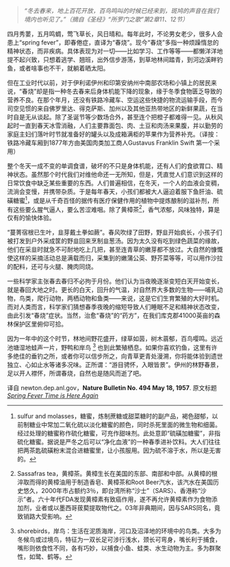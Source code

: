 > *“冬去春来，地上百花开放，百鸟鸣叫的时候已经来到，斑鸠的声音在我们境内也听见了。”（摘自《圣经》“所罗门之歌”第2章11、12节）*

四月秀葽，五月鸣蜩，莺飞草长，风日晴和。每年此时，不论男女老少，很多人会患上“spring fever”，即春倦症，直译为“春烧”。现今“春烧”多指一种烦躁惰怠的精神状态，而非疾病。具体表现为对一切——比如学习、工作等等——都懒洋洋地提不起兴致，只想着逃学、翘班，出外信步游荡，到草地林间踏青，到河边溪畔钓鱼，或者啥事也不干，就躺着晒太阳。

但在工业时代以前，对于伊利诺伊州和印第安纳州中南部农场和小镇上的居民来说，“春烧”却是指一种冬去春来后身体机能下降的现象，缘于冬季食物匮乏导致的营养不良。在那个年月，还没有铁路冷藏车、空运这些快捷的物流运输手段，而今司空见惯的来自佛罗里达、得克萨斯、加州以及其他亚热带地区的新鲜果蔬，在当时自是无从谈起。除了圣诞节等少数场合外，甚至连个把橙子都难得一见。从秋风起时一直到春天冰雪消融，人们主要靠面包、肉、土豆和肉汤来果腹，并以勤劳的家庭主妇们落叶时节就准备好的罐头以及成箱满柜的苹果作为营养补充。（译按：铁路冷藏车厢到1877年方由美国肉类加工商人Gustavus Franklin Swift 第一个采用）

整个冬天一成不变的单调食谱，破坏的不只是身体机能，还有人们的食欲胃口、精神状态。虽然那个时代我们对维他命还一无所知，但是，凭直觉人们意识到这样的日常饮食中缺乏某些重要的东西。人们普遍相信，在冬天，一个人的血液会变稠，流淌会变慢，并携带杂质。于是每年春天，小孩们都被大人逼迫着服下鱼肝油、硫磺糖蜜[^1]，或是从千奇百怪的据传有医疗保健作用的植物中提炼酿制的滋补剂，所有这些要么腥气逼人，要么苦涩难咽。除了黄樟茶[^2]，香气浓郁，风味独特，算是仅有的愉快体验。
[^1]:  sulfur and molasses，糖蜜，炼制蔗糖或甜菜糖时的副产品，褐色甜郁，以前制糖业中常加二氧化硫以淡化糖蜜的颜色，同时杀死里面的微生物和细菌。经过处理的糖蜜称作硫化糖蜜，可充作甜味剂。此处意即“硫磺加糖蜜”，非指硫化糖蜜。据说是严冬之后可以“净化血液”的一种春季进补饮料。大人们往往把两茶匙硫磺粉末混合进糖蜜里，让小孩服用。因为硫不溶于水，所以是无害的。
[^2]: Sassafras tea，黄樟茶。黄樟生长在美国的东部、南部和中部。从黄樟的根淬取而得的黄樟油用于制造香皂、黄樟茶和Root Beer汽水，该汽水在美国历史悠久，2000年市占额约3％，即台湾所称“沙士”（SARS）、香港称“沙示”者。六十年代FDA发现黄樟素有致癌作用，遂不再允许黄樟素作为食物添加剂，业者或以墨西哥菝葜提取物代之。03年非典期间，因与SARS同名，竟致销路大受影响。

 “蔓菁宿根已生叶，韭芽戴土拳如蕨”。春风吹绿了田野，野韭开始疯长，小孩子们被打发到户外采成筐的野韭回来烹制韭葱汤。因为太久没有吃到绿色蔬菜的缘故，他们在采韭时就急不可耐地吃上几把，甚至连青草的嫩芽都不放过。大自然的慷慨使这样的采摘活动总是满载而归，采集到的嫩蒲公英、野芥菜等等，可以用作沙拉的配料，还可与火腿、腌肉同烧。

一些科学家主张春去春归不必拘于月份。他们认为当夜晚逐渐变短白天开始变长，就是春回大地之时。更长的白天，回升的气温，对自然界大多数的生物——哺乳动物，鸟类，爬行动物，两栖动物和鱼类——来说，这是它们生育繁殖的大好时机。而对人类而言，科学家们猜想春季夜晚的缩短导致人们睡眠不足和精神状态改变，由此引发“春烧”症状。当然，治愈“春烧”的“药方”，在我们库克郡41000英亩的森林保护区里俯仰可拾。

因为一年中的这个时节，林地间野花盛开，绿草如茵，树木蓊郁，百鸟嘤鸣。远近池塘湿地蛙声一片，野鸭和岸鸟 [^3] 也到此繁殖栖息。如果你喜欢钓鱼，这里有许多绝佳的垂钓之所，或者你可以信步所之，向青草更青处漫溯，你将能体验到遗世独立、心如止水等诸多况味。正所谓：“游目骋怀，入眼皆景”。伊州的林野春景，足以开人襟怀，所谓春烧，自然也是随风而逝了吧。

译自 newton.dep.anl.gov，**Nature Bulletin No. 494 May 18, 1957**. 原文标题 [*Spring Fever Time is Here Again*](http://www.newton.dep.anl.gov/natbltn/400-499/nb494.htm)   
[^3]: shorebirds，岸鸟：生活在泥质海岸，河口及沼泽地的环境中的鸟类。大多为冬候鸟或过境鸟，特征为一双长足可涉行浅水，颈长可弯身，嘴长利于捕食，嘴形则依食性不同，各有巧妙，以捕食小鱼、蛙类、水生动物为主。多为群聚性，如鹭、鹤等。